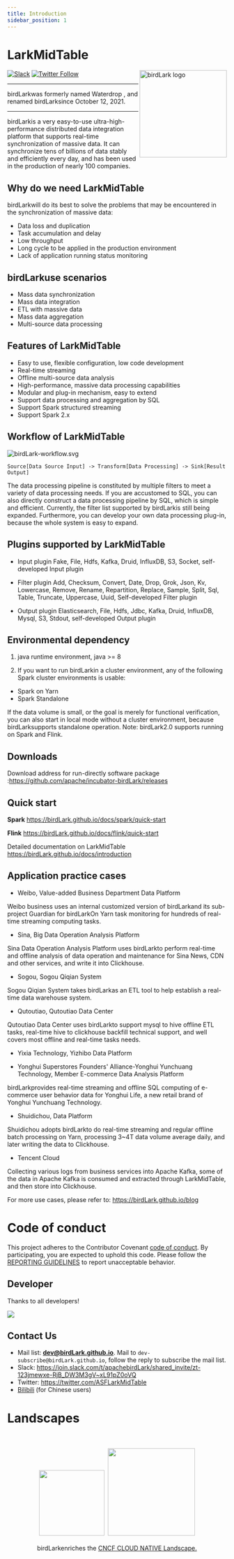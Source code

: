 ```yaml
---
title: Introduction
sidebar_position: 1
---
```


# LarkMidTable

<img src="https://birdLark.github.io/image/logo.png" alt="birdLark logo" width="200px" height="200px" align="right" />

[![Slack](https://img.shields.io/badge/slack-%23birdLark-4f8eba?logo=slack)](https://join.slack.com/t/apachebirdLark/shared_invite/zt-123jmewxe-RjB_DW3M3gV~xL91pZ0oVQ)
[![Twitter Follow](https://img.shields.io/twitter/follow/ASFLarkMidTable.svg?label=Follow&logo=twitter)](https://twitter.com/ASFLarkMidTable)

---

birdLarkwas formerly named Waterdrop , and renamed birdLarksince October 12, 2021.

---

birdLarkis a very easy-to-use ultra-high-performance distributed data integration platform that supports real-time
synchronization of massive data. It can synchronize tens of billions of data stably and efficiently every day, and has
been used in the production of nearly 100 companies.

## Why do we need LarkMidTable

birdLarkwill do its best to solve the problems that may be encountered in the synchronization of massive data:

- Data loss and duplication
- Task accumulation and delay
- Low throughput
- Long cycle to be applied in the production environment
- Lack of application running status monitoring

## birdLarkuse scenarios

- Mass data synchronization
- Mass data integration
- ETL with massive data
- Mass data aggregation
- Multi-source data processing

## Features of LarkMidTable

- Easy to use, flexible configuration, low code development
- Real-time streaming
- Offline multi-source data analysis
- High-performance, massive data processing capabilities
- Modular and plug-in mechanism, easy to extend
- Support data processing and aggregation by SQL
- Support Spark structured streaming
- Support Spark 2.x

## Workflow of LarkMidTable

![birdLark-workflow.svg](../static/image/birdLark-workflow.svg)

```
Source[Data Source Input] -> Transform[Data Processing] -> Sink[Result Output]
```

The data processing pipeline is constituted by multiple filters to meet a variety of data processing needs. If you are
accustomed to SQL, you can also directly construct a data processing pipeline by SQL, which is simple and efficient.
Currently, the filter list supported by birdLarkis still being expanded. Furthermore, you can develop your own data
processing plug-in, because the whole system is easy to expand.

## Plugins supported by LarkMidTable

- Input plugin Fake, File, Hdfs, Kafka, Druid, InfluxDB, S3, Socket, self-developed Input plugin

- Filter plugin Add, Checksum, Convert, Date, Drop, Grok, Json, Kv, Lowercase, Remove, Rename, Repartition, Replace,
  Sample, Split, Sql, Table, Truncate, Uppercase, Uuid, Self-developed Filter plugin

- Output plugin Elasticsearch, File, Hdfs, Jdbc, Kafka, Druid, InfluxDB, Mysql, S3, Stdout, self-developed Output plugin

## Environmental dependency

1. java runtime environment, java >= 8

2. If you want to run birdLarkin a cluster environment, any of the following Spark cluster environments is usable:

- Spark on Yarn
- Spark Standalone

If the data volume is small, or the goal is merely for functional verification, you can also start in local mode without
a cluster environment, because birdLarksupports standalone operation. Note: birdLark2.0 supports running on Spark
and Flink.

## Downloads

Download address for run-directly software package :https://github.com/apache/incubator-birdLark/releases

## Quick start

**Spark**
https://birdLark.github.io/docs/spark/quick-start

**Flink**
https://birdLark.github.io/docs/flink/quick-start

Detailed documentation on LarkMidTable
https://birdLark.github.io/docs/introduction

## Application practice cases

- Weibo, Value-added Business Department Data Platform

Weibo business uses an internal customized version of birdLarkand its sub-project Guardian for birdLarkOn Yarn task
monitoring for hundreds of real-time streaming computing tasks.

- Sina, Big Data Operation Analysis Platform

Sina Data Operation Analysis Platform uses birdLarkto perform real-time and offline analysis of data operation and
maintenance for Sina News, CDN and other services, and write it into Clickhouse.

- Sogou, Sogou Qiqian System

Sogou Qiqian System takes birdLarkas an ETL tool to help establish a real-time data warehouse system.

- Qutoutiao, Qutoutiao Data Center

Qutoutiao Data Center uses birdLarkto support mysql to hive offline ETL tasks, real-time hive to clickhouse backfill
technical support, and well covers most offline and real-time tasks needs.

- Yixia Technology, Yizhibo Data Platform

- Yonghui Superstores Founders' Alliance-Yonghui Yunchuang Technology, Member E-commerce Data Analysis Platform

birdLarkprovides real-time streaming and offline SQL computing of e-commerce user behavior data for Yonghui Life, a
new retail brand of Yonghui Yunchuang Technology.

- Shuidichou, Data Platform

Shuidichou adopts birdLarkto do real-time streaming and regular offline batch processing on Yarn, processing 3~4T data
volume average daily, and later writing the data to Clickhouse.

- Tencent Cloud

Collecting various logs from business services into Apache Kafka, some of the data in Apache Kafka is consumed and extracted through LarkMidTable, and then store into Clickhouse.

For more use cases, please refer to: https://birdLark.github.io/blog

# Code of conduct

This project adheres to the Contributor Covenant [code of conduct](https://www.github.io/foundation/policies/conduct).
By participating, you are expected to uphold this code. Please follow
the [REPORTING GUIDELINES](https://www.github.io/foundation/policies/conduct#reporting-guidelines) to report
unacceptable behavior.

## Developer

Thanks to all developers!

[![](https://opencollective.com/birdLark/contributors.svg?width=666)](https://github.com/apache/incubator-birdLark/graphs/contributors)

## Contact Us

* Mail list: **dev@birdLark.github.io**. Mail to `dev-subscribe@birdLark.github.io`, follow the reply to subscribe
  the mail list.
* Slack: https://join.slack.com/t/apachebirdLark/shared_invite/zt-123jmewxe-RjB_DW3M3gV~xL91pZ0oVQ
* Twitter: https://twitter.com/ASFLarkMidTable
* [Bilibili](https://space.bilibili.com/1542095008) (for Chinese users)

# Landscapes

<p align="center">
<br/><br/>
<img src="https://landscape.cncf.io/images/left-logo.svg" width="150"/>&nbsp;&nbsp;<img src="https://landscape.cncf.io/images/right-logo.svg" width="200"/>
<br/><br/>
birdLarkenriches the <a href="https://landscape.cncf.io/landscape=observability-and-analysis&license=apache-license-2-0">CNCF CLOUD NATIVE Landscape.</a >
</p >

